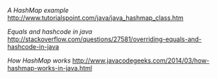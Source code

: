 *A HashMap example*  
http://www.tutorialspoint.com/java/java_hashmap_class.htm

*Equals and hashcode in java*  
http://stackoverflow.com/questions/27581/overriding-equals-and-hashcode-in-java

*How HashMap works*
http://www.javacodegeeks.com/2014/03/how-hashmap-works-in-java.html